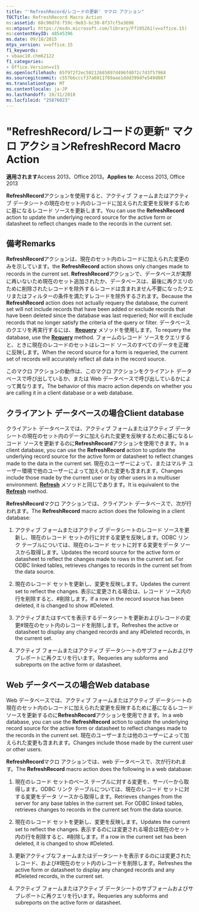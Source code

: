 ```yaml
---
title: "'RefreshRecord/レコードの更新' マクロ アクション"
TOCTitle: RefreshRecord Macro Action
ms:assetid: 68c90d7d-f59c-9e83-bc30-8f37cf5a3696
ms:mtpsurl: https://msdn.microsoft.com/library/Ff195261(v=office.15)
ms:contentKeyID: 48545396
ms.date: 09/18/2015
mtps_version: v=office.15
f1_keywords:
- vbaac10.chm62122
f1_categories:
- Office.Version=v15
ms.openlocfilehash: 65f972f2ec50212685897d496fd072c7d3f57968
ms.sourcegitcommit: c557bbcccf37a6011f89aae1ddd399dfe549d087
ms.translationtype: MT
ms.contentlocale: ja-JP
ms.lasthandoff: 10/31/2018
ms.locfileid: "25876023"
---
```

# <a name="refreshrecord-macro-action"></a><span data-ttu-id="e5365-102">"RefreshRecord/レコードの更新" マクロ アクション</span><span class="sxs-lookup"><span data-stu-id="e5365-102">RefreshRecord Macro Action</span></span>


<span data-ttu-id="e5365-103">**適用されます**Access 2013、Office 2013。</span><span class="sxs-lookup"><span data-stu-id="e5365-103">**Applies to**: Access 2013, Office 2013</span></span>

<span data-ttu-id="e5365-104">**RefreshRecord**アクションを使用すると、アクティブ フォームまたはアクティブ データシートの現在のセット内のレコードに加えられた変更を反映するために基になるレコード ソースを更新します。</span><span class="sxs-lookup"><span data-stu-id="e5365-104">You can use the **RefreshRecord** action to update the underlying record source for the active form or datasheet to reflect changes made to the records in the current set.</span></span>

## <a name="remarks"></a><span data-ttu-id="e5365-105">備考</span><span class="sxs-lookup"><span data-stu-id="e5365-105">Remarks</span></span>

<span data-ttu-id="e5365-106">**RefreshRecord**アクションは、現在のセット内のレコードに加えられた変更のみを示しています。</span><span class="sxs-lookup"><span data-stu-id="e5365-106">the **RefreshRecord** action shows only changes made to records in the current set.</span></span> <span data-ttu-id="e5365-107">**RefreshRecord**アクションで、データベースが実際に再いないため現在のセット追加されたか、データベースは、最後に再クエリのために削除されたレコードを除外するレコードは含まれません不要になったクエリまたはフィルターの条件を満たすレコードを除外するされます。</span><span class="sxs-lookup"><span data-stu-id="e5365-107">Because the **RefreshRecord** action does not actually requery the database, the current set will not include records that have been added or exclude records that have been deleted since the database was last requeried; Nor will it exclude records that no longer satisfy the criteria of the query or filter.</span></span> <span data-ttu-id="e5365-108">データベースのクエリを再実行するには、 **[Requery](requery-macro-action.md)** メソッドを使用します。</span><span class="sxs-lookup"><span data-stu-id="e5365-108">To requery the database, use the **[Requery](requery-macro-action.md)** method.</span></span> <span data-ttu-id="e5365-109">フォームのレコード ソースをクエリすると、ときに現在のレコードのセットはレコード ソースのすべてのデータを正確に反映します。</span><span class="sxs-lookup"><span data-stu-id="e5365-109">When the record source for a form is requeried, the current set of records will accurately reflect all data in the record source.</span></span>

<span data-ttu-id="e5365-110">このマクロ アクションの動作は、このマクロ アクションをクライアント データベースで呼び出しているか、または Web データベースで呼び出しているかによって異なります。</span><span class="sxs-lookup"><span data-stu-id="e5365-110">The behavior of this macro action depends on whether you are calling it in a client database or a web database.</span></span>

## <a name="client-database"></a><span data-ttu-id="e5365-111">クライアント データベースの場合</span><span class="sxs-lookup"><span data-stu-id="e5365-111">Client database</span></span>

<span data-ttu-id="e5365-112">クライアント データベースでは、アクティブ フォームまたはアクティブ データシートの現在のセット内のデータに加えられた変更を反映するために基になるレコード ソースを更新するのに**RefreshRecord**アクションを使用できます。</span><span class="sxs-lookup"><span data-stu-id="e5365-112">In a client database, you can use the **RefreshRecord** action to update the underlying record source for the active form or datasheet to reflect changes made to the data in the current set.</span></span> <span data-ttu-id="e5365-113">現在のユーザーによって、またはマルチ ユーザー環境で他のユーザーによって加えられた変更も含まれます。</span><span class="sxs-lookup"><span data-stu-id="e5365-113">Changes include those made by the current user or by other users in a multiuser environment.</span></span> <span data-ttu-id="e5365-114">**[Refresh](https://msdn.microsoft.com/library/ff836021\(v=office.15\))** メソッドと同じであります。</span><span class="sxs-lookup"><span data-stu-id="e5365-114">It is equivalent to the **[Refresh](https://msdn.microsoft.com/library/ff836021\(v=office.15\))** method.</span></span>

<span data-ttu-id="e5365-115">**RefreshRecord**マクロ アクションでは、クライアント データベースで、次が行われます。</span><span class="sxs-lookup"><span data-stu-id="e5365-115">The **RefreshRecord** macro action does the following in a client database:</span></span>

1.  <span data-ttu-id="e5365-p103">アクティブ フォームまたはアクティブ データシートのレコード ソースを更新し、現在のレコード セットの行に対する変更を反映します。ODBC リンク テーブルについては、現在のレコード セットに対する変更をデータ ソースから取得します。</span><span class="sxs-lookup"><span data-stu-id="e5365-p103">Updates the record source for the active form or datasheet to reflect the changes made to rows in the current set. For ODBC linked tables, retrieves changes to records in the current set from the data source.</span></span>

2.  <span data-ttu-id="e5365-118">現在のレコード セットを更新し、変更を反映します。</span><span class="sxs-lookup"><span data-stu-id="e5365-118">Updates the current set to reflect the changes.</span></span> <span data-ttu-id="e5365-119">表示に変更される場合は、レコード ソース内の行を削除すると、\#削除します。</span><span class="sxs-lookup"><span data-stu-id="e5365-119">If a row in the record source has been deleted, it is changed to show \#Deleted.</span></span>

3.  <span data-ttu-id="e5365-120">アクティブまたはすべてを表示するデータシートを更新およびレコードの変更\#現在のセット内のレコードを削除します。</span><span class="sxs-lookup"><span data-stu-id="e5365-120">Refreshes the active or datasheet to display any changed records and any \#Deleted records, in the current set.</span></span>

4.  <span data-ttu-id="e5365-121">アクティブ フォームまたはアクティブ データシートのサブフォームおよびサブレポートに再クエリを行います。</span><span class="sxs-lookup"><span data-stu-id="e5365-121">Requeries any subforms and subreports on the active form or datasheet.</span></span>

## <a name="web-database"></a><span data-ttu-id="e5365-122">Web データベースの場合</span><span class="sxs-lookup"><span data-stu-id="e5365-122">Web database</span></span>

<span data-ttu-id="e5365-123">Web データベースでは、アクティブ フォームまたはアクティブ データシートの現在のセット内のレコードに加えられた変更を反映するために基になるレコード ソースを更新するのに**RefreshRecord**アクションを使用できます。</span><span class="sxs-lookup"><span data-stu-id="e5365-123">In a web database, you can use the **RefreshRecord** action to update the underlying record source for the active form or datasheet to reflect changes made to the records in the current set.</span></span> <span data-ttu-id="e5365-124">現在のユーザーまたは他のユーザーによって加えられた変更も含まれます。</span><span class="sxs-lookup"><span data-stu-id="e5365-124">Changes include those made by the current user or other users.</span></span>

<span data-ttu-id="e5365-125">**RefreshRecord**マクロ アクションでは、web データベースで、次が行われます。</span><span class="sxs-lookup"><span data-stu-id="e5365-125">The **RefreshRecord** macro action does the following in a web database:</span></span>

1.  <span data-ttu-id="e5365-p106">現在のレコード セットのベース テーブルに対する変更を、サーバーから取得します。ODBC リンク テーブルについては、現在のレコード セットに対する変更をデータ ソースから取得します。</span><span class="sxs-lookup"><span data-stu-id="e5365-p106">Retrieves changes from the server for any base tables in the current set. For ODBC linked tables, retrieves changes to records in the current set from the data source.</span></span>

2.  <span data-ttu-id="e5365-128">現在のレコード セットを更新し、変更を反映します。</span><span class="sxs-lookup"><span data-stu-id="e5365-128">Updates the current set to reflect the changes.</span></span> <span data-ttu-id="e5365-129">表示するのには変更される場合は現在のセット内の行を削除すると、\#削除します。</span><span class="sxs-lookup"><span data-stu-id="e5365-129">If a row in the current set has been deleted, it is changed to show \#Deleted.</span></span>

3.  <span data-ttu-id="e5365-130">更新アクティブなフォームまたはデータシートを表示するのには変更されたレコード、および\#現在のセット内のレコードを削除します。</span><span class="sxs-lookup"><span data-stu-id="e5365-130">Refreshes the active form or datasheet to display any changed records and any \#Deleted records, in the current set.</span></span>

4.  <span data-ttu-id="e5365-131">アクティブ フォームまたはアクティブ データシートのサブフォームおよびサブレポートに再クエリを行います。</span><span class="sxs-lookup"><span data-stu-id="e5365-131">Requeries any subforms and subreports on the active form or datasheet.</span></span>

